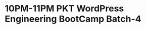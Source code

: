 # 10PM-11PM PKT WordPress Engineering BootCamp Batch-4

<!-- - ## Week 1

   1. [Day 1](https://www.facebook.com/iCodeguru/videos/1196606151374387)
   2. Day 2 - Muharram Holiday
   3. Day 3 - Muharram Holiday
   4. [Day 4](https://www.facebook.com/iCodeguru/videos/3823562941233808)
   5. [Day 5](https://www.facebook.com/iCodeguru/videos/822695290048760) -->

<!-- - ## Week 

   1. [Day 1]()
   2. [Day 2]()
   3. [Day 3]()
   4. [Day 4]()
   5. [Day 5]() -->

<!-- - ## Week 

   1. [Day 1]()
   2. [Day 2]()
   3. [Day 3]()
   4. [Day 4]()
   5. [Day 5]() -->